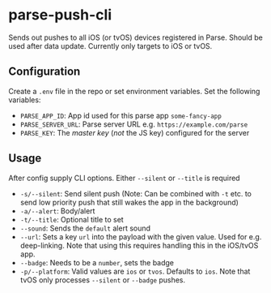# parse-push-cli

Sends out pushes to all iOS (or tvOS) devices registered in Parse. Should be used after data update. Currently only targets to iOS or tvOS. 

## Configuration

Create a `.env` file in the repo or set environment variables. Set the following variables:

- `PARSE_APP_ID`: App id used for this parse app `some-fancy-app`
- `PARSE_SERVER_URL`: Parse server URL e.g. `https://example.com/parse`
- `PARSE_KEY`: The _master key_ (*not* the JS key) configured for the server

## Usage

After config supply CLI options. Either `--silent` or `--title` is required

- `-s/--silent`: Send silent push (Note: Can be combined with `-t` etc. to send low priority push that still wakes the app in the background)
- `-a/--alert`: Body/alert 
- `-t/--title`: Optional title to set
- `--sound`: Sends the `default` alert sound
- `--url`: Sets a key `url` into the payload with the given value. Used for e.g. deep-linking. Note that using this requires handling this in the iOS/tvOS app.
- `--badge`: Needs to be a `number`, sets the badge
- `-p/--platform`: Valid values are `ios` or `tvos`. Defaults to `ios`. Note that tvOS only processes `--silent` or `--badge` pushes.

